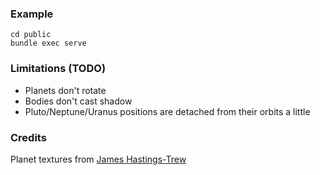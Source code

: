 ### Example
    cd public
    bundle exec serve

### Limitations (TODO)
  * Planets don't rotate
  * Bodies don't cast shadow
  * Pluto/Neptune/Uranus positions are detached from their orbits a little

### Credits
Planet textures from [James Hastings-Trew](http://planetpixelemporium.com/planets.html)
